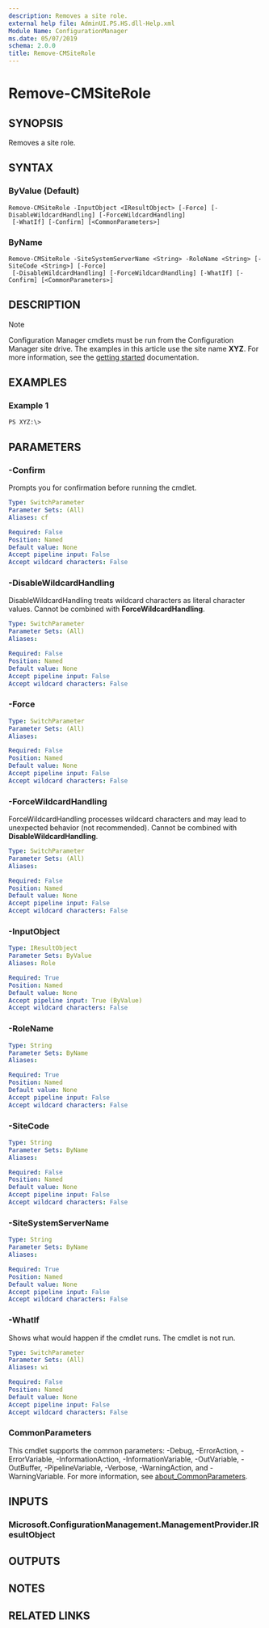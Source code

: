```yaml
---
description: Removes a site role.
external help file: AdminUI.PS.HS.dll-Help.xml
Module Name: ConfigurationManager
ms.date: 05/07/2019
schema: 2.0.0
title: Remove-CMSiteRole
---
```


# Remove-CMSiteRole

## SYNOPSIS
Removes a site role.

## SYNTAX

### ByValue (Default)
```
Remove-CMSiteRole -InputObject <IResultObject> [-Force] [-DisableWildcardHandling] [-ForceWildcardHandling]
 [-WhatIf] [-Confirm] [<CommonParameters>]
```

### ByName
```
Remove-CMSiteRole -SiteSystemServerName <String> -RoleName <String> [-SiteCode <String>] [-Force]
 [-DisableWildcardHandling] [-ForceWildcardHandling] [-WhatIf] [-Confirm] [<CommonParameters>]
```

## DESCRIPTION

> [!NOTE]
> Configuration Manager cmdlets must be run from the Configuration Manager site drive.
> The examples in this article use the site name **XYZ**. For more information, see the
> [getting started](/powershell/sccm/overview) documentation.

## EXAMPLES

### Example 1
```
PS XYZ:\>
```

## PARAMETERS

### -Confirm
Prompts you for confirmation before running the cmdlet.

```yaml
Type: SwitchParameter
Parameter Sets: (All)
Aliases: cf

Required: False
Position: Named
Default value: None
Accept pipeline input: False
Accept wildcard characters: False
```

### -DisableWildcardHandling
DisableWildcardHandling treats wildcard characters as literal character values. Cannot be combined with **ForceWildcardHandling**.

```yaml
Type: SwitchParameter
Parameter Sets: (All)
Aliases:

Required: False
Position: Named
Default value: None
Accept pipeline input: False
Accept wildcard characters: False
```

### -Force
```yaml
Type: SwitchParameter
Parameter Sets: (All)
Aliases:

Required: False
Position: Named
Default value: None
Accept pipeline input: False
Accept wildcard characters: False
```

### -ForceWildcardHandling
ForceWildcardHandling processes wildcard characters and may lead to unexpected behavior (not recommended). Cannot be combined with **DisableWildcardHandling**.

```yaml
Type: SwitchParameter
Parameter Sets: (All)
Aliases:

Required: False
Position: Named
Default value: None
Accept pipeline input: False
Accept wildcard characters: False
```

### -InputObject
```yaml
Type: IResultObject
Parameter Sets: ByValue
Aliases: Role

Required: True
Position: Named
Default value: None
Accept pipeline input: True (ByValue)
Accept wildcard characters: False
```

### -RoleName
```yaml
Type: String
Parameter Sets: ByName
Aliases:

Required: True
Position: Named
Default value: None
Accept pipeline input: False
Accept wildcard characters: False
```

### -SiteCode
```yaml
Type: String
Parameter Sets: ByName
Aliases:

Required: False
Position: Named
Default value: None
Accept pipeline input: False
Accept wildcard characters: False
```

### -SiteSystemServerName
```yaml
Type: String
Parameter Sets: ByName
Aliases:

Required: True
Position: Named
Default value: None
Accept pipeline input: False
Accept wildcard characters: False
```

### -WhatIf
Shows what would happen if the cmdlet runs.
The cmdlet is not run.

```yaml
Type: SwitchParameter
Parameter Sets: (All)
Aliases: wi

Required: False
Position: Named
Default value: None
Accept pipeline input: False
Accept wildcard characters: False
```

### CommonParameters
This cmdlet supports the common parameters: -Debug, -ErrorAction, -ErrorVariable, -InformationAction, -InformationVariable, -OutVariable, -OutBuffer, -PipelineVariable, -Verbose, -WarningAction, and -WarningVariable. For more information, see [about_CommonParameters](http://go.microsoft.com/fwlink/?LinkID=113216).

## INPUTS

### Microsoft.ConfigurationManagement.ManagementProvider.IResultObject

## OUTPUTS

###  

## NOTES

## RELATED LINKS
